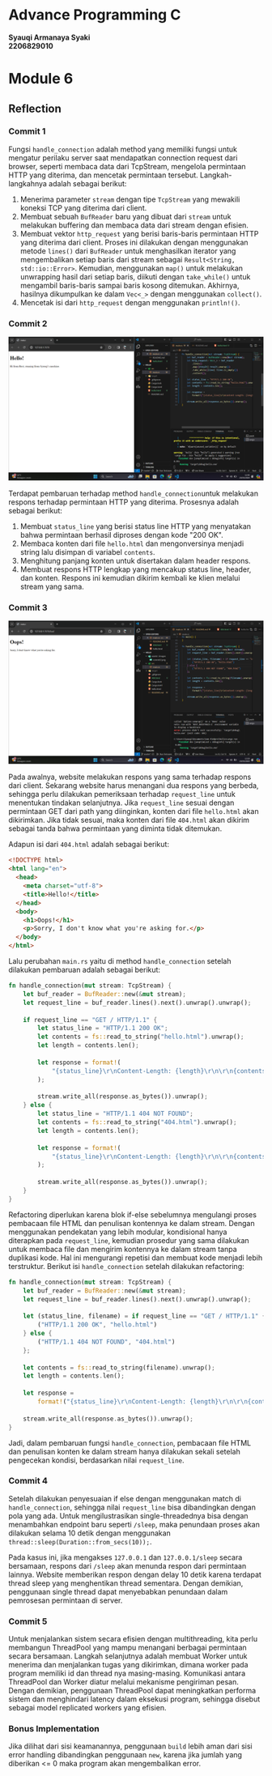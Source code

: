 # Advance Programming C
**Syauqi Armanaya Syaki** </br>
**2206829010** </br>

# Module 6

## Reflection

### Commit 1
Fungsi `handle_connection` adalah method yang memiliki fungsi untuk mengatur perilaku server saat mendapatkan connection request dari browser, seperti membaca data dari TcpStream, mengelola permintaan HTTP yang diterima, dan mencetak permintaan tersebut. Langkah-langkahnya adalah sebagai berikut:

1. Menerima parameter `stream` dengan tipe `TcpStream` yang mewakili koneksi TCP yang diterima dari client.
2. Membuat sebuah `BufReader` baru yang dibuat dari `stream` untuk melakukan buffering dan membaca data dari stream dengan efisien.
3. Membuat vektor `http_request` yang berisi baris-baris permintaan HTTP yang diterima dari client. Proses ini dilakukan dengan menggunakan metode `lines()` dari `BufReader` untuk menghasilkan iterator yang mengembalikan setiap baris dari stream sebagai `Result<String, std::io::Error>`. Kemudian, menggunakan `map()` untuk melakukan unwrapping hasil dari setiap baris, diikuti dengan `take_while()` untuk mengambil baris-baris sampai baris kosong ditemukan. Akhirnya, hasilnya dikumpulkan ke dalam `Vec<_>` dengan menggunakan `collect()`.
4. Mencetak isi dari `http_request` dengan menggunakan `println!()`.

### Commit 2
![Commit 2 screen capture](/assets/images/commit2.png)

Terdapat pembaruan terhadap method `handle_connection`untuk melakukan respons terhadap permintaan HTTP yang diterima. Prosesnya adalah sebagai berikut:

1. Membuat `status_line` yang berisi status line HTTP yang menyatakan bahwa permintaan berhasil diproses dengan kode "200 OK".
2. Membaca konten dari file `hello.html` dan mengonversinya menjadi string lalu disimpan di variabel `contents`.
3. Menghitung panjang konten untuk disertakan dalam header respons.
4. Membuat respons HTTP lengkap yang mencakup status line, header, dan konten. Respons ini kemudian dikirim kembali ke klien melalui stream yang sama.

### Commit 3
![Commit 3 screen capture](/assets/images/commit3.png)

Pada awalnya, website melakukan respons yang sama terhadap respons dari client. Sekarang website harus menangani dua respons yang berbeda, sehingga perlu dilakukan pemeriksaan terhadap `request_line` untuk menentukan tindakan selanjutnya. Jika `request_line` sesuai dengan permintaan GET dari path yang diinginkan, konten dari file `hello.html` akan dikirimkan. Jika tidak sesuai, maka konten dari file `404.html` akan dikirim sebagai tanda bahwa permintaan yang diminta tidak ditemukan. 

Adapun isi dari `404.html` adalah sebagai berikut:
```html
<!DOCTYPE html>
<html lang="en">
  <head>
    <meta charset="utf-8">
    <title>Hello!</title>
  </head>
  <body>
    <h1>Oops!</h1>
    <p>Sorry, I don't know what you're asking for.</p>
  </body>
</html>
```

Lalu perubahan `main.rs` yaitu di method `handle_connection` setelah dilakukan pembaruan adalah sebagai berikut:
```rust
fn handle_connection(mut stream: TcpStream) {
    let buf_reader = BufReader::new(&mut stream);
    let request_line = buf_reader.lines().next().unwrap().unwrap();

    if request_line == "GET / HTTP/1.1" {
        let status_line = "HTTP/1.1 200 OK";
        let contents = fs::read_to_string("hello.html").unwrap();
        let length = contents.len();

        let response = format!(
            "{status_line}\r\nContent-Length: {length}\r\n\r\n{contents}"
        );

        stream.write_all(response.as_bytes()).unwrap();
    } else {
        let status_line = "HTTP/1.1 404 NOT FOUND";
        let contents = fs::read_to_string("404.html").unwrap();
        let length = contents.len();

        let response = format!(
            "{status_line}\r\nContent-Length: {length}\r\n\r\n{contents}"
        );

        stream.write_all(response.as_bytes()).unwrap();
    }
}
```

Refactoring diperlukan karena blok if-else sebelumnya mengulangi proses pembacaan file HTML dan penulisan kontennya ke dalam stream. Dengan menggunakan pendekatan yang lebih modular, kondisional hanya diterapkan pada `request_line`, kemudian prosedur yang sama dilakukan untuk membaca file dan mengirim kontennya ke dalam stream tanpa duplikasi kode. Hal ini mengurangi repetisi dan membuat kode menjadi lebih terstruktur. Berikut isi `handle_connection` setelah dilakukan refactoring:
```rust
fn handle_connection(mut stream: TcpStream) {
    let buf_reader = BufReader::new(&mut stream);
    let request_line = buf_reader.lines().next().unwrap().unwrap();

    let (status_line, filename) = if request_line == "GET / HTTP/1.1" {
        ("HTTP/1.1 200 OK", "hello.html")
    } else {
        ("HTTP/1.1 404 NOT FOUND", "404.html")
    };

    let contents = fs::read_to_string(filename).unwrap();
    let length = contents.len();

    let response =
        format!("{status_line}\r\nContent-Length: {length}\r\n\r\n{contents}");

    stream.write_all(response.as_bytes()).unwrap();
}
```

Jadi, dalam pembaruan fungsi `handle_connection`, pembacaan file HTML dan penulisan konten ke dalam stream hanya dilakukan sekali setelah pengecekan kondisi, berdasarkan nilai `request_line`.

### Commit 4
Setelah dilakukan penyesuaian if else dengan menggunakan match di `handle_connection`, sehingga nilai `request_line` bisa dibandingkan dengan pola yang ada. Untuk mengilustrasikan single-threadednya bisa dengan menambahkan endpoint baru seperti `/sleep`, maka penundaan proses akan dilakukan selama 10 detik dengan menggunakan `thread::sleep(Duration::from_secs(10));`.

Pada kasus ini, jika mengakses `127.0.0.1` dan `127.0.0.1/sleep` secara bersamaan, respons dari `/sleep` akan menunda respon dari permintaan lainnya. Website memberikan respon dengan delay 10 detik karena terdapat thread sleep yang menghentikan thread sementara. Dengan demikian, penggunaan single thread dapat menyebabkan penundaan dalam pemrosesan permintaan di server.

### Commit 5
Untuk menjalankan sistem secara efisien dengan multithreading, kita perlu membangun ThreadPool yang mampu menangani berbagai permintaan secara bersamaan. Langkah selanjutnya adalah membuat Worker untuk menerima dan menjalankan tugas yang dikirimkan, dimana worker pada program memiliki id dan thread nya masing-masing. Komunikasi antara ThreadPool dan Worker diatur melalui mekanisme pengiriman pesan. Dengan demikian, penggunaan ThreadPool dapat meningkatkan performa sistem dan menghindari latency dalam eksekusi program, sehingga disebut sebagai model replicated workers yang efisien.

### Bonus Implementation
Jika dilihat dari sisi keamanannya, penggunaan `build` lebih aman dari sisi error handling dibandingkan penggunaan `new`, karena jika jumlah yang diberikan <= 0 maka program akan mengembalikan error.